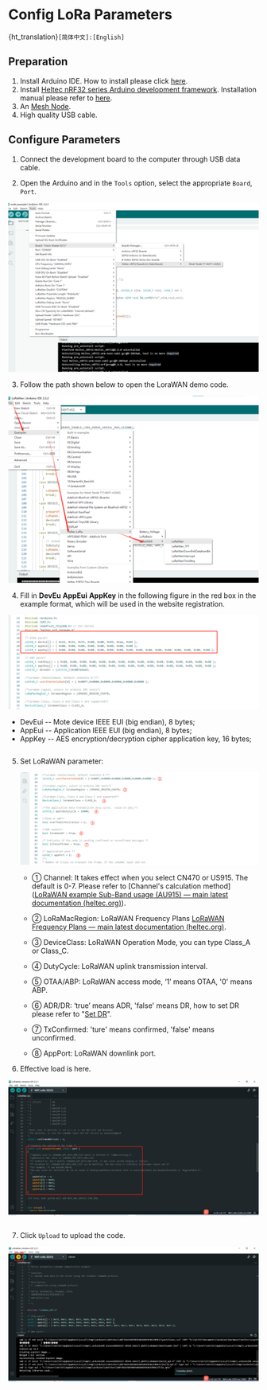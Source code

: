 # Config LoRa Parameters
{ht_translation}`[简体中文]:[English]`

## Preparation
1. Install Arduino IDE. How to install please click [here](https://docs.heltec.org/general/how_to_install_git_and_arduino.html).
2. Install [Heltec nRF32 series Arduino development framework](https://github.com/HelTecAutomation/Heltec_nRF52).  Installation manual  please refer to [here](https://docs.heltec.org/en/node/nrf/quick_start.html).
3. An [Mesh Node](https://heltec.org/).
4. High quality USB cable. 

## Configure Parameters
1. Connect the development board to the computer through USB data cable.

2. Open the Arduino and in the `Tools` option, select the appropriate `Board`, `Port`.

![](img/config_parameter/01.png)

3. Follow the path shown below to open the LoraWAN demo code.

![](img/config_parameter/02.png)

4. Fill in **DevEu** **AppEui** **AppKey** in the following figure in the red box in the example format, which will be used in the website registration.

![](img/config_parameter/03.png)

  - DevEui -- Mote device IEEE EUI (big endian), 8 bytes;
  - AppEui -- Application IEEE EUI (big endian), 8 bytes;
  - AppKey -- AES encryption/decryption cipher application key, 16 bytes;

```{Tip} This example uses the OTAA pattern as an example, and for the differences in the ABP pattern, please refer to this link: [ABP mode](https://docs.heltec.org/general/lorawan_abp/config_parameter.html)
```

5. Set LoRaWAN parameter:

   ![](img/config_parameter/07.png)

   - ① Channel: It takes effect when you select CN470 or US915. The default is 0-7. Please refer to [Channel's calculation method]([LoRaWAN example Sub-Band usage (AU915) — main latest documentation (heltec.org)](https://docs.heltec.org/general/sub_band_usage.html)). 

   - ② LoRaMacRegion: LoRaWAN Frequency Plans [LoRaWAN Frequency Plans — main latest documentation (heltec.org)](https://docs.heltec.org/general/lorawan_frequency_plans.html).

   - ③ DeviceClass: LoRaWAN Operation Mode, you can type Class_A or Class_C.

   - ④ DutyCycle: LoRaWAN uplink transmission interval. 

   - ⑤ OTAA/ABP: LoRaWAN access mode, ‘1’ means OTAA, '0' means ABP.

   - ⑥ ADR/DR:  ‘true’ means ADR, 'false' means DR, how to set DR please refer to "[Set DR]()".

   - ⑦ TxConfirmed: 'ture' means confirmed, 'false' means unconfirmed.

   - ⑧ AppPort: LoRaWAN downlink port.

6. Effective load is here.

![](img/config_parameter/05.png)

``` {Note} Print too much messages may cause the system unstable.

```

7. Click `Upload` to upload the code.

![](img/config_parameter/06.png)

